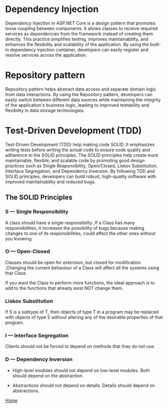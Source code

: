 

# Dependency Injection
Dependency Injection in ASP.NET Core is a design pattern that promotes loose coupling between components. It allows classes to receive required services as dependencies from the framework instead of creating them directly. This practice simplifies testing, improves maintainability, and enhances the flexibility and scalability of the application. By using the built-in dependency injection container, developers can easily register and resolve services across the application.


# Repository pattern


Repository pattern helps abstract data access and separate domain logic from data interactions. By using the Repository pattern, developers can easily switch between different data sources while maintaining the integrity of the application's business logic, leading to improved testability and flexibility in data storage technologies.



# Test-Driven Development (TDD)


Test-Driven Development (TDD) help making code SOLID. It emphasizes writing tests before writing the actual code to ensure code quality and adherence to the SOLID principles. The SOLID principles help create more maintainable, flexible, and scalable code by promoting good design practices such as Single Responsibility, Open/Closed, Liskov Substitution, Interface Segregation, and Dependency Inversion. By following TDD and SOLID principles, developers can build robust, high-quality software with improved maintainability and reduced bugs.

## The SOLID Principles
### S — Single Responsibility

A class should have a single responsibility ,If a Class has many responsibilities, it increases the possibility of bugs because making changes to one of its responsibilities, could affect the other ones without you knowing.
### O — Open-Closed
Classes should be open for extension, but closed for modification ,Changing the current behaviour of a Class will affect all the systems using that Class.

If you want the Class to perform more functions, the ideal approach is to add to the functions that already exist NOT change them.
### Liskov Substitution

If S is a subtype of T, then objects of type T in a program may be replaced with objects of type S without altering any of the desirable properties of that program.
### I — Interface Segregation

Clients should not be forced to depend on methods that they do not use.
### D — Dependency Inversion

- High-level modules should not depend on low-level modules. Both should depend on the abstraction.

- Abstractions should not depend on details. Details should depend on abstractions.
















[Home](./README.md)  